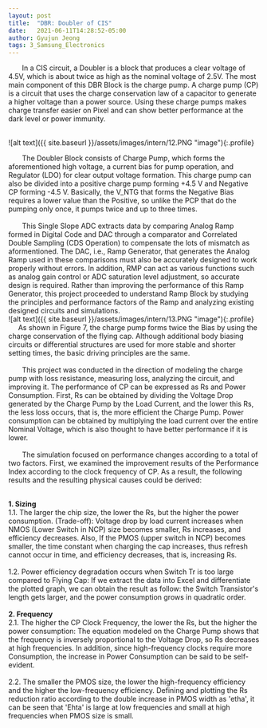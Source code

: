 ```yaml
---
layout: post
title:  "DBR: Doubler of CIS"
date:   2021-06-11T14:28:52-05:00
author: Gyujun Jeong
tags: 3_Samsung_Electronics
---
```

&nbsp; &nbsp; &nbsp; &nbsp;In a CIS circuit, a Doubler is a block that produces a clear voltage of 4.5V, which is about twice as high as the nominal voltage of 2.5V. The most main component of this DBR Block is the charge pump. A charge pump (CP) is a circuit that uses the charge conservation law of a capacitor to generate a higher voltage than a power source. Using these charge pumps makes charge transfer easier on Pixel and can show better performance at the dark level or power immunity.
<br><br>

![alt text]({{ site.baseurl }}/assets/images/intern/12.PNG "image"){:.profile}

&nbsp; &nbsp; &nbsp; &nbsp;The Doubler Block consists of Charge Pump, which forms the aforementioned high voltage, a current bias for pump operation, and Regulator (LDO) for clear output voltage formation. This charge pump can also be divided into a positive charge pump forming +4.5 V and Negative CP forming -4.5 V. Basically, the V_NTG that forms the Negative Bias requires a lower value than the Positive, so unlike the PCP that do the pumping only once, it pumps twice and up to three times.
<br><br>
&nbsp; &nbsp; &nbsp; &nbsp;This Single Slope ADC extracts data by comparing Analog Ramp formed in Digital Code and DAC through a comparator and Correlated Double Sampling (CDS Operation) to compensate the lots of mismatch as aformentioned. The DAC, i.e., Ramp Generator, that generates the Analog Ramp used in these comparisons must also be accurately designed to work properly without errors. In addition, RMP can act as various functions such as analog gain control or ADC saturation level adjustment, so accurate design is required. Rather than improving the performance of this Ramp Generator, this project proceeded to understand Ramp Block by studying the principles and performance factors of the Ramp and analyzing existing designed circuits and simulations.
<br>
![alt text]({{ site.baseurl }}/assets/images/intern/13.PNG "image"){:.profile}
&nbsp; &nbsp; &nbsp; &nbsp;As shown in Figure 7, the charge pump forms twice the Bias by using the charge conservation of the flying cap. Although additional body biasing circuits or differential structures are used for more stable and shorter setting times, the basic driving principles are the same.<br>
<br>
&nbsp; &nbsp; &nbsp; &nbsp;This project was conducted in the direction of modeling the charge pump with loss resistance, measuring loss, analyzing the circuit, and improving it. The performance of CP can be expressed as Rs and Power Consumption. First, Rs can be obtained by dividing the Voltage Drop generated by the Charge Pump by the Load Current, and the lower this Rs, the less loss occurs, that is, the more efficient the Charge Pump. Power consumption can be obtained by multiplying the load current over the entire Nominal Voltage, which is also thought to have better performance if it is lower.<br>
<br>
&nbsp; &nbsp; &nbsp; &nbsp;The simulation focused on performance changes according to a total of two factors. First, we examined the improvement results of the Performance Index according to the clock frequency of CP. As a result, the following results and the resulting physical causes could be derived:<br>

<br>
<b>1. Sizing</b><br>
1.1. The larger the chip size, the lower the Rs, but the higher the power consumption. (Trade-off): Voltage drop by load current increases when NMOS (Lower Switch in NCP) size becomes smaller, Rs increases, and efficiency decreases. Also, If the PMOS (upper switch in NCP) becomes smaller, the time constant when charging the cap increases, thus refresh cannot occur in time, and efficiency decreases, that is, increasing Rs.<br>
<br>
1.2. Power efficiency degradation occurs when Switch Tr is too large compared to Flying Cap: If we extract the data into Excel and differentiate the plotted graph, we can obtain the result as follow: the Switch Transistor's length gets larger, and the power consumption grows in quadratic order.<br>
<br>
<b>2. Frequency</b><br>
2.1. The higher the CP Clock Frequency, the lower the Rs, but the higher the power consumption: The equation modeled on the Charge Pump shows that the frequency is inversely proportional to the Voltage Drop, so Rs decreases at high frequencies. In addition, since high-frequency clocks require more Consumption, the increase in Power Consumption can be said to be self-evident.<br><br>
2.2. The smaller the PMOS size, the lower the high-frequency efficiency and the higher the low-frequency efficiency.
Defining and plotting the Rs reduction ratio according to the double increase in PMOS width as 'etha', it can be seen that 'Ehta' is large at low frequencies and small at high frequencies when PMOS size is small.
